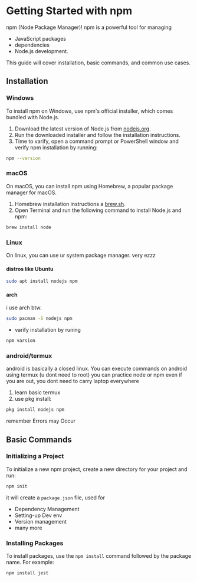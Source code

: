 # Getting Started with npm

npm (Node Package Manager)! npm is a powerful tool for managing 
* JavaScript packages
* dependencies
* Node.js development.

This guide will cover installation, basic commands, and common use cases.

## Installation

### Windows

To install npm on Windows, use npm's official installer, which comes bundled with Node.js.

1. Download the latest version of Node.js from [nodejs.org](https://nodejs.org).
2. Run the downloaded installer and follow the installation instructions.
3. Time to varify, open a command prompt or PowerShell window and verify npm installation by running:

```bash
npm --version
```


### macOS

On macOS, you can install npm using Homebrew, a popular package manager for macOS.

1. Homebrew installation instructions a [brew.sh](https://brew.sh).
2. Open Terminal and run the following command to install Node.js and npm:

```bash
brew install node
```

### Linux
On linux, you can use ur system package manager. very ezzz


#### distros like Ubuntu
```bash
sudo apt install nodejs npm
```

#### arch
i use arch btw.

```bash
sudo pacman -S nodejs npm
```

* varify installation by runing
```bash
npm varsion
```

### android/termux
android is basically a closed linux. You can execute commands on android using termux (u dont need to root)
you can practice node or npm even if you are out, you dont need to carry laptop everywhere

1. learn basic termux
2. use pkg install:
```bash
pkg install nodejs npm
```
remember Errors may Occur



## Basic Commands

### Initializing a Project

To initialize a new npm project, create a new directory for your project and run:

```bash
npm init
```

it will create a ```package.json``` file, used for
* Dependency Management
* Setting-up Dev env
* Version management
* many more


### Installing Packages

To install packages, use the `npm install` command followed by the package name. For example:

```bash
npm install jest
```
